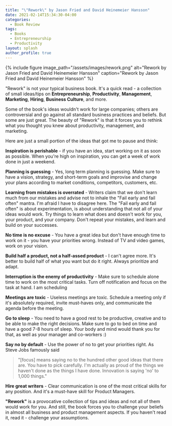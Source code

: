 ```yaml
---
title: "\"Rework\" by Jason Fried and David Heinemeier Hansson"
date: 2021-02-14T15:34:30-04:00
categories:
  - Book Review
tags:
  - Books
  - Entrepreneurship
  - Productivity
layout: splash
author_profile: true
---
```

  
{% include figure image_path="/assets/images/rework.png" alt="Rework by Jason Fried and David Heinemeier Hansson" caption="Rework by Jason Fried and David Heinemeier Hansson" %}

"Rework" is not your typical business book. It's a quick read - a collection of small ideas/tips on **Entrepreneurship**, **Productivity**, **Management**, **Marketing**, **Hiring**, **Business Culture**, and more. 

Some of the book's ideas wouldn't work for large companies; others are controversial and go against all standard business practices and beliefs. But some are just great. The beauty of "Rework" is that it forces you to rethink what you thought you knew about productivity, management, and marketing.  

Here are just a small portion of the ideas that got me to pause and think:

**Inspiration is perishable** - if you have an idea, start working on it as soon as possible. When you're high on inspiration, you can get a week of work done in just a weekend.

**Planning is guessing** - Yes, long term planning is guessing. Make sure to have a vision, strategy, and short-term goals and improvise and change your plans according to market conditions, competitors, customers, etc. 

**Learning from mistakes is overrated** - Writers claim that we don't learn much from our mistakes and advise not to inhale the "Fail early and fail often" mantra. I'm afraid I have to disagree here. The "Fail early and fail often" is about experimentation, is about understanding that not all of your ideas would work. Try things to learn what does and doesn't work for you, your product, and your company. Don't repeat your mistakes, and learn and build on your successes. 

**No time is no excuse** - You have a great idea but don't have enough time to work on it - you have your priorities wrong. Instead of TV and video games, work on your vision. 

**Build half a product, not a half-assed product** - I can't agree more. It's better to build half of what you want but do it right. Always prioritize and adapt. 

**Interruption is the enemy of productivity** - Make sure to schedule alone time to work on the most critical tasks. Turn off notification and focus on the task at hand. I am scheduling 

**Meetings are toxic** - Useless meetings are toxic. Schedule a meeting only if it's absolutely required, invite must-haves only, and communicate the agenda before the meeting. 

**Go to sleep** - You need to have a good rest to be productive, creative and to be able to make the right decisions. Make sure to go to bed on time and have a good 7-8 hours of sleep. Your body and mind would thank you for that, as well as your manager and co-workers :)

**Say no by default** - Use the power of no to get your priorities right. As Steve Jobs famously said

> "[focus] means saying no to the hundred other good ideas that there are. You have to pick carefully. I'm actually as proud of the things we haven't done as the things I have done. Innovation is saying 'no' to 1,000 things."

**Hire great writers** - Clear communication is one of the most critical skills for any position. And it's a must-have skill for Product Managers.

**"Rework"** is a provocative collection of tips and ideas and not all of them would work for you. And still, the book forces you to challenge your beliefs in almost all business and product management aspects. If you haven't read it, read it - challenge your assumptions.

